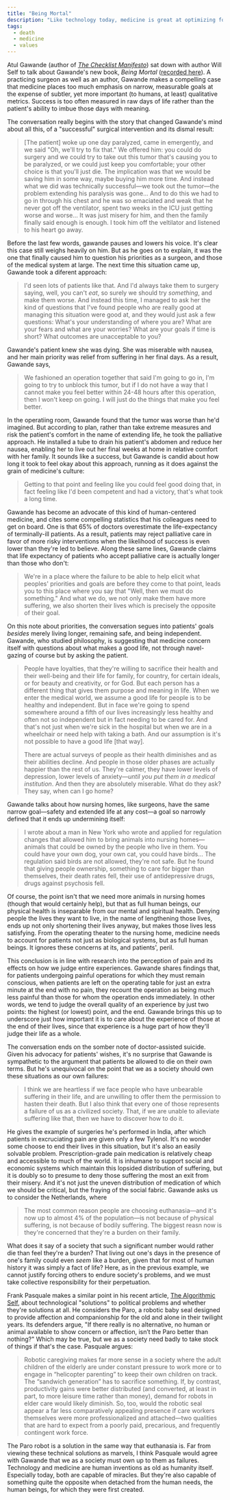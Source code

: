 ```yaml
---
title: "Being Mortal"
description: "Like technology today, medicine is great at optimizing for simple, narrow goals, but human beings need more."
tags:
  - death
  - medicine
  - values
---
```


Atul Gawande (author of [*The Checklist Manifesto*](/on/the-checklist-manifesto)) sat down with author Will Self to talk about Gawande's new book, *Being Mortal* ([recorded here](https://vimeo.com/111193463)). A practicing surgeon as well as an author, Gawande makes a compelling case that medicine places too much emphasis on narrow, measurable goals at the expense of subtler, yet more important (to humans, at least) qualitative metrics. Success is too often measured in raw days of life rather than the patient's ability to imbue those days with meaning.

The conversation really begins with the story that changed Gawande's mind about all this, of a "successful" surgical intervention and its dismal result:

> [The patient] woke up one day paralyzed, came in emergently, and we said "Oh, we'll try to fix that." We offered him: you could do surgery and we could try to take out this tumor that's causing you to be paralyzed, or we could just keep you comfortable; your other choice is that you'll just die. The implication was that we would be saving him in some way, maybe buying him more time. And instead what we did was technically successful—we took out the tumor—the problem extending his paralysis was gone... And to do this we had to go in through his chest and he was so emaciated and weak that he never got off the ventilator, spent two weeks in the ICU just getting worse and worse... It was just misery for him, and then the family finally said enough is enough. I took him off the veltilator and listened to his heart go away.

Before the last few words, gawande pauses and lowers his voice. It's clear this case still weighs heavily on him. But as he goes on to explain, it was the one that finally caused him to question his priorities as a surgeon, and those of the medical system at large. The next time this situation came up, Gawande took a diferent approach:

> I'd seen lots of patients like that. And I'd always take them to surgery saying, well, you can't *eat*, so surely we should try *something*, and make them worse. And instead this time, I managed to ask her the kind of questions that I've found people who are really good at managing this situation were good at, and they would just ask a few questions: What's your understanding of where you are? What are your fears and what are your worries? What are your goals if time is short? What outcomes are unacceptable to you?

Gawande's patient knew she was dying. She was miserable with nausea, and her main priority was relief from suffering in her final days. As a result, Gawande says,

> We fashioned an operation together that said I'm going to go in, I'm going to try to unblock this tumor, but if I do not have a way that I cannot make you feel better within 24-48 hours after this operation, then I won't keep on going. I will just do the things that make you feel better.

In the operatiing room, Gawande found that the tumor was worse than he'd imagined. But according to plan, rather than take extreme measures and risk the patient's comfort in the name of extending life, he took the palliative approach. He installed a tube to drain his patient's abdomen and reduce her nausea, enabling her to live out her final weeks at home in relative comfort with her family. It sounds like a success, but Gawande is candid about how long it took to feel okay about this approach, running as it does against the grain of medicine's culture:

> Getting to that point and feeling like you could feel good doing that, in fact feeling like I'd been competent and had a victory, that's what took a long time.

Gawande has become an advocate of this kind of human-centered medicine, and cites some compelling statistics that his colleagues need to get on board. One is that 65% of doctors overestimate the life-expectancy of terminally-ill patients. As a result, patients may reject palliative care in favor of more risky interventions when the likelihood of success is even lower than they're led to believe. Along these same lines, Gawande claims that life expectancy of patients who accept palliative care is actually longer than those who don't:

> We're in a place where the failure to be able to help elicit what peoples' priorities and goals are before they come to that point, leads you to this place where you say that "Well, then we must do something." And what we do, we not only make them have more suffering, we also shorten their lives which is precisely the opposite of their goal.

On this note about priorities, the conversation segues into patients' goals *besides* merely living longer, remaining safe, and being independent. Gawande, who studied philosophy, is suggesting that medicine concern itself with questions about what makes a good life, not through navel-gazing of course but by asking the patient.

> People have loyalties, that they're willing to sacrifice their health and their well-being and their life for family, for country, for certain ideals, or for beauty and creativity, or for God. But each person has a different thing that gives them purpose and meaning in life. When we enter the medical world, we assume a good life for people is to be healthy and independent. But in face we're going to spend somewhere around a fifth of our lives increasingly less healthy and often not so independent but in fact needing to be cared for. And that's not just when we're sick in the hospital but when we are in a wheelchair or need help with taking a bath. And our assumption is it's not possible to have a good life [that way].
>
> There are actual surveys of people as their health diminishes and as their abilities decline. And people in those older phases are actually happier than the rest of us. They're calmer, they have lower levels of depression, lower levels of anxiety—*until you put them in a medical institution*. And then they are absolutely miserable. What do they ask? They say, when can I go home?

Gawande talks about how nursing homes, like surgeons, have the same narrow goal—safety and extended life at any cost—a goal so narrowly defined that it ends up undermining itself:

> I wrote about a man in New York who wrote and applied for regulation changes that allowed him to bring animals into nursing homes—animals that could be owned by the people who live in them. You could have your own dog, your own cat, you could have birds... The regulation said birds are not allowed, they're not safe. But he found that giving people ownership, something to care for bigger than themselves, their death rates fell, their use of antidepressive drugs, drugs against psychosis fell.

Of course, the point isn't that we need more animals in nursing homes (though that would certainly help), but that as full human beings, our physical health is inseparable from our mental and spiritual health. Denying people the lives they want to live, in the name of lengthening those lives, ends up not only shortening their lives anyway, but makes those lives less satisfying. From the operating theater to the nursing home, medicine needs to account for patients not just as biological systems, but as full human beings. It ignores these concerns at its, and patients', peril.

This conclusion is in line with research into the perception of pain and its effects on how we judge entire experiences. Gawande shares findings that, for patients undergoing painful operations for which they must remain conscious, when patients are left on the operating table for just an extra minute at the end with no pain, they recount the operation as being much less painful than those for whom the operation ends immediately. In other words, we tend to judge the overall quality of an experience by just two points: the highest (or lowest) point, and the end. Gawande brings this up to underscore just how important it is to care about the experience of those at the end of their lives, since that experience is a huge part of how they'll judge their life as a whole.

The conversation ends on the somber note of doctor-assisted suicide. Given his advocacy for patients' wishes, it's no surprise that Gawande is sympathetic to the argument that patients be allowed to die on their own terms. But he's unequivocal on the point that we as a society should own these situations as our own failures:

> I think we are heartless if we face people who have unbearable suffering in their life, and are unwilling to offer them the permission to hasten their death. But I also think that every one of those represents a failure of us as a civilized society. That, if we are unable to alleviate suffering like that, then we have to discover how to do it.

He gives the example of surgeries he's performed in India, after which patients in excruciating pain are given only a few Tylenol. It's no wonder some choose to end their lives in this situation, but it's also an easily solvable problem. Prescription-grade pain medication is relatively cheap and accessible to much of the world. It is inhumane to support social and economic systems which maintain this lopsided distribution of suffering, but it is doubly so to presume to deny those suffering the most an exit from their misery. And it's not just the uneven distribution of medication of which we should be critical, but the fraying of the social fabric. Gawande asks us to consider the Netherlands, where

> The most common reason people are choosing euthanasia—and it's now up to almost 4% of the population—is not because of physical suffering, is not because of bodily suffering. The biggest reasn now is they're concerned that they're a burden on their family.

What does it say of a society that such a significant number would rather die than feel they're a burden? That living out one's days in the presence of one's family could even *seem* like a burden, given that for most of human history it was simply a fact of life? Here, as in the previous example, we cannot justify forcing others to endure society's problems, and we must take collective responsibility for their perpetuation.

Frank Pasquale makes a similar point in his recent article, [The Algorithmic Self](http://www.iasc-culture.org/THR/THR_article_2015_Spring_Pasquale.php), about technological "solutions" to political problems and whether they're solutions at all. He considers the Paro, a robotic baby seal designed to provide affection and companionship for the old and alone in their twilight years. Its defenders argue, "If there really is no alternative, no human or animal available to show concern or affection, isn’t the Paro better than nothing?" Which may be true, but we as a society need badly to take stock of things if that's the case. Pasquale argues:

> Robotic caregiving makes far more sense in a society where the adult children of the elderly are under constant pressure to work more or to engage in “helicopter parenting” to keep their own children on track. The “sandwich generation” has to sacrifice something. If, by contrast, productivity gains were better distributed (and converted, at least in part, to more leisure time rather than money), demand for robots in elder care would likely diminish. So, too, would the robotic seal appear a far less comparatively appealing presence if care workers themselves were more professionalized and attached—two qualities that are hard to expect from a poorly paid, precarious, and frequently contingent work force. 

The Paro robot is a solution in the same way that euthanasia is. Far from viewing these technical solutions as marvels, I think Pasquale would agree with Gawande that we as a society must own up to them as failures. Technology and medicine are human inventions as old as humanity itself. Especially today, both are capable of miracles. But they're also capable of something quite the opposite when detached from the human needs, the human beings, for which they were first created.